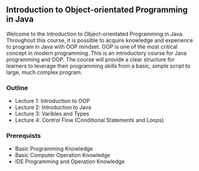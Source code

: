 ## Introduction to Object-orientated Programming in Java
Welcome to the Introduction to Object-orientated Programming in Java. Throughout this course, it is possible to acquire knowledge and experience to program in Java with OOP mindset. OOP is one of the most critical concept in modern programming. This is an introductory course for Java programming and OOP. The course will provide a clear structure for learners to leverage their programming skills from a basic, simple script to large, much complex program.

### Outline
- Lecture 1: Introduction to OOP
- Lecture 2: Introduction to Java
- Lecture 3: Varibles and Types
- Lecture 4: Control Flow (Conditional Statements and Loops)

### Prerequists 
- Basic Programming Knowledge
- Basic Computer Operation Knowledge
- IDE Programming and Operation Knowledge